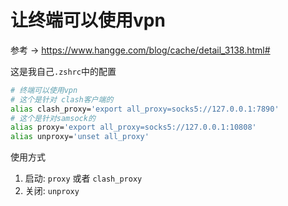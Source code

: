 # 让终端可以使用vpn

参考 -> <https://www.hangge.com/blog/cache/detail_3138.html#>

这是我自己`.zshrc`中的配置

```zsh
# 终端可以使用vpn
# 这个是针对 clash客户端的
alias clash_proxy='export all_proxy=socks5://127.0.0.1:7890'
# 这个是针对samsock的
alias proxy='export all_proxy=socks5://127.0.0.1:10808'
alias unproxy='unset all_proxy'
```

使用方式

1. 启动: `proxy` 或者 `clash_proxy`
2. 关闭: `unproxy`
